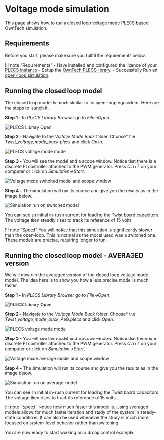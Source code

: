 # Voltage mode simulation

This page shows how to run a closed loop voltage mode PLECS based OwnTech simulation.


## Requirements

Before you start, please make sure you fullfil the requirements below.

!!! note "Requirements"
     - Have installed and configured the licence of your [PLECS instance](getting_started.md#installing-plecs )
     - Setup the [OwnTech PLECS library](getting_started.md#getting-the-ownmodels-plecs-library).
     - Successfully Run an [open-loop simulation](first_example.md).

## Running the closed loop model

The closed loop model is much similar to its open-loop equivalent. Here are the steps to launch it.

**Step 1 -** In *PLECS Library Browser* go to *File->Open*

  ![PLECS Library Open](../docs/Images/PLECS_open_model.png)

**Step 2 -** Navigate to the *Voltage Mode Buck* folder. Choose* the *Twist_voltage_mode_buck.plecs* and click *Open*.

   ![PLECS voltage mode model](Images/PLECS_voltage_mode_SW.png)

**Step 3 -** You will see the model and a scope window. Notice that there is a discrete PI controller attached to the PWM generator. Press *Ctrl+T* on your computer or click on *Simulation->Start*.

  ![Voltage mode switched model and scope window](Images/PLECS_voltage_mode_SW_open.png)

**Step 4 -** The simulation will run its course and give you the results as in the image below.

  ![Simulation run on switched model](Images/PLECS_voltage_mode_SW_result.png)

You can see an initial in-rush current for loading the Twist board capacitors. The voltage then steadly rises to track its reference of 15 volts.

!!! note "Speed"
    You will notice that this simulation is significantly slower than the open-loop. This is normal as the model used was a switched one. These models are precise, requiring longer to run.


## Running the closed loop model - AVERAGED version

We will now run the averaged version of the closed loop voltage mode model. The idea here is to show you how a less precise model is much faster.

**Step 1 -** In *PLECS Library Browser* go to *File->Open*

  ![PLECS Library Open](../docs/Images/PLECS_open_model.png)

**Step 2 -** Navigate to the *Voltage Mode Buck* folder. Choose* the *Twist_voltage_mode_buck_AVG.plecs* and click *Open*.

   ![PLECS voltage mode model](Images/PLECS_voltage_mode_AVG.png)

**Step 3 -** You will see the model and a scope window. Notice that there is a discrete PI controller attached to the PWM generator. Press *Ctrl+T* on your computer or click on *Simulation->Start*.

  ![Voltage mode average model and scope window](Images/PLECS_voltage_mode_AVG_open.png)

**Step 4 -** The simulation will run its course and give you the results as in the image below.

  ![Simulation run on average model](Images/PLECS_voltage_mode_AVG_results.png)

You can see an initial in-rush current for loading the Twist board capacitors. The voltage then rises to track its reference of 15 volts.

!!! note "Speed"
    Notice how much faster this model is. Using averaged models allows for much faster iteration and study of the system in steady-state conditions. It can also be used whenever the study is much more focused on system-level behavior rather than switching.


You are now ready to start working on a droop control example.
